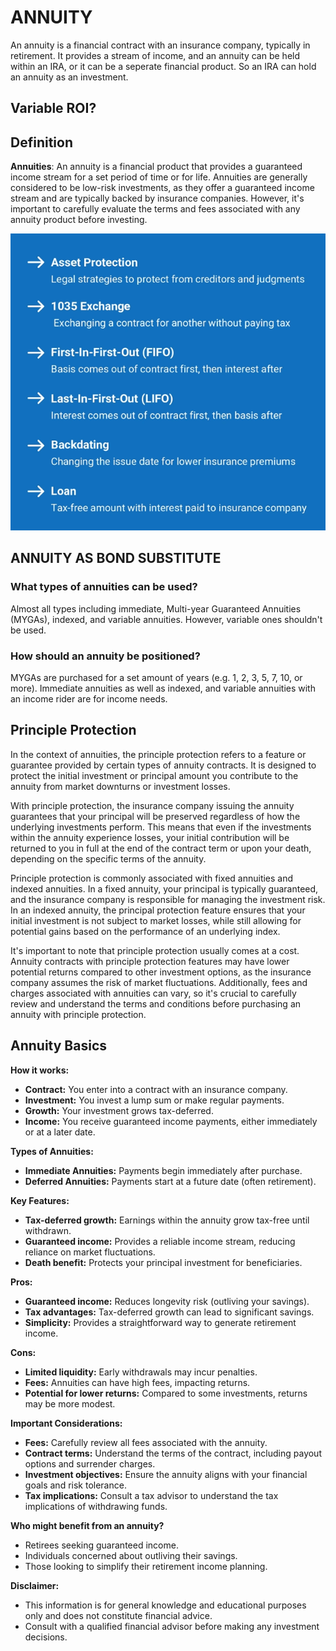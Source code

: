 # ANNUITY

An annuity is a financial contract with an insurance company, typically in retirement. It provides a stream of income, and an annuity can be held within an IRA, or it can be a seperate financial product. So an IRA can hold an annuity as an investment.

## Variable ROI?

## Definition

**Annuities**: An annuity is a financial product that provides a guaranteed income stream for a set period of time or for life. Annuities are generally considered to be low-risk investments, as they offer a guaranteed income stream and are typically backed by insurance companies. However, it's important to carefully evaluate the terms and fees associated with any annuity product before investing.

![annuity overview](static/annuity%20overview.png)

## ANNUITY AS BOND SUBSTITUTE

### What types of annuities can be used?

Almost all types including immediate, Multi-year Guaranteed Annuities
(MYGAs), indexed, and variable annuities. However, variable ones shouldn't be
used.

### How should an annuity be positioned?

MYGAs are purchased for a set amount of years (e.g. 1, 2, 3, 5, 7, 10, or more).
Immediate annuities as well as indexed, and variable annuities with an income
rider are for income needs.

## Principle Protection

In the context of annuities, the principle protection refers to a feature or guarantee provided by certain types of annuity contracts. It is designed to protect the initial investment or principal amount you contribute to the annuity from market downturns or investment losses.

With principle protection, the insurance company issuing the annuity guarantees that your principal will be preserved regardless of how the underlying investments perform. This means that even if the investments within the annuity experience losses, your initial contribution will be returned to you in full at the end of the contract term or upon your death, depending on the specific terms of the annuity.

Principle protection is commonly associated with fixed annuities and indexed annuities. In a fixed annuity, your principal is typically guaranteed, and the insurance company is responsible for managing the investment risk. In an indexed annuity, the principal protection feature ensures that your initial investment is not subject to market losses, while still allowing for potential gains based on the performance of an underlying index.

It's important to note that principle protection usually comes at a cost. Annuity contracts with principle protection features may have lower potential returns compared to other investment options, as the insurance company assumes the risk of market fluctuations. Additionally, fees and charges associated with annuities can vary, so it's crucial to carefully review and understand the terms and conditions before purchasing an annuity with principle protection.

## Annuity Basics

**How it works:**

* **Contract:** You enter into a contract with an insurance company.
* **Investment:** You invest a lump sum or make regular payments.
* **Growth:** Your investment grows tax-deferred.
* **Income:** You receive guaranteed income payments, either immediately or at a later date.

**Types of Annuities:**

* **Immediate Annuities:** Payments begin immediately after purchase.
* **Deferred Annuities:** Payments start at a future date (often retirement).

**Key Features:**

* **Tax-deferred growth:** Earnings within the annuity grow tax-free until withdrawn.
* **Guaranteed income:** Provides a reliable income stream, reducing reliance on market fluctuations.
* **Death benefit:** Protects your principal investment for beneficiaries.

**Pros:**

* **Guaranteed income:** Reduces longevity risk (outliving your savings).
* **Tax advantages:** Tax-deferred growth can lead to significant savings.
* **Simplicity:** Provides a straightforward way to generate retirement income.

**Cons:**

* **Limited liquidity:** Early withdrawals may incur penalties.
* **Fees:** Annuities can have high fees, impacting returns.
* **Potential for lower returns:** Compared to some investments, returns may be more modest.

**Important Considerations:**

* **Fees:** Carefully review all fees associated with the annuity.
* **Contract terms:** Understand the terms of the contract, including payout options and surrender charges.
* **Investment objectives:** Ensure the annuity aligns with your financial goals and risk tolerance.
* **Tax implications:** Consult a tax advisor to understand the tax implications of withdrawing funds.

**Who might benefit from an annuity?**

* Retirees seeking guaranteed income.
* Individuals concerned about outliving their savings.
* Those looking to simplify their retirement income planning.

**Disclaimer:**

* This information is for general knowledge and educational purposes only and does not constitute financial advice.
* Consult with a qualified financial advisor before making any investment decisions.
